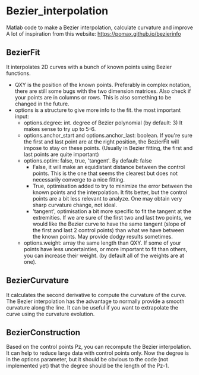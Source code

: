 # Bezier_interpolation
Matlab code to make a Bezier interpolation, calculate curvature and improve
A lot of inspiration from this website: https://pomax.github.io/bezierinfo

## BezierFit 
It interpolates 2D curves with a bunch of known points using Bezier functions.
- QXY is the position of the known points.
  Preferably in complex notation, there are still some bugs with the two dimension matrices.
  Also check if your points are in columns or rows. This is also something to be changed in the future.
- options is a structure to give more info to the fit. the most important input:
  - options.degree: int. degree of Bezier polynomial (by default: 3) It makes sense to try up to 5-6.
  - options.anchor_start and options.anchor_last: boolean. If you're sure the first and last point are at the right position, the BezierFit will impose to stay on these points. (Usually in Bezier fitting, the first and last points are quite important)
  - options.optim: false, true, 'tangent'. By default: false
    - False, it will make an equidistant distance between the control points. This is the one that seems the clearest but does not necessarily converge to a nice fitting.
    - True, optimisation added to try to minimize the error between the known points and the interpolation. It fits better, but the control points are a bit less relevant to analyze. One may obtain very sharp curvature change, not ideal.
    - 'tangent', optimisation a bit more specific to fit the tangent at the extremities. If we are sure of the first two and last two points, we would like the Bezier curve to have the same tangent (slope of the first and last 2 control points) than what we have between the known points. May provide dodgy results sometimes.
  - options.weight: array the same length than QXY. If some of your points have less uncertainties, or more important to fit than others, you can increase their weight. (by default all of the weights are at one).
  
## BezierCurvature
It calculates the second derivative to compute the curvature of the curve. The Bezier interpolation has the advantage to normally provide a smooth curvature along the line.
It can be useful if you want to extrapolate the curve using the curvature evolution.

## BezierConstruction
Based on the control points Pz, you can recompute the Bezier interpolation. It can help to reduce large data with control points only.
Now the degree is in the options parameter, but it should be obvious to the code (not implemented yet) that the degree should be the length of the Pz-1.

